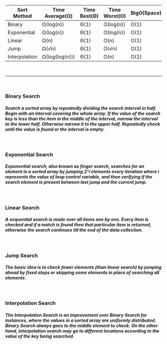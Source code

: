 | Sort Method | Time Average(Ω) | Time Best(Θ) | Time Worst(O) | BigO(Space) |
| - | - | - | - | - |
| Binary | Ω(log(n)) | Θ(1) | O(log(n)) | O(1) |
| Exponential | Ω(log(n)) | Θ(1) | O(log(n)) | O(1) |
| Linear | Ω(n) | Θ(1) | O(n) | O(1) | O(1) |
| Jump | Ω(√n) | Θ(1) | O(√n) | O(1) |
| Interpolation | Ω(log(log(n))) | Θ(1) | O(n)| O(1) |


<br />

---

<br />

### Binary Search

##### Search a sorted array by repeatedly dividing the search interval in half. Begin with an interval covering the whole array. If the value of the search key is less than the item in the middle of the interval, narrow the interval to the lower half. Otherwise narrow it to the upper half. Repeatedly check until the value is found or the interval is empty.

<br />

### Exponential Search

##### Exponential search, also known as finger search, searches for an element in a sorted array by jumping 2^i elements every iteration where i represents the value of loop control variable, and then verifying if the search element is present between last jump and the current jump.

<br />

### Linear Search

##### A sequential search is made over all items one by one. Every item is checked and if a match is found then that particular item is returned, otherwise the search continues till the end of the data collection.

<br />

### Jump Search

##### The basic idea is to check fewer elements (than linear search) by jumping ahead by fixed steps or skipping some elements in place of searching all elements.

<br />

### Interpolation Search

##### The Interpolation Search is an improvement over Binary Search for instances, where the values in a sorted array are uniformly distributed. Binary Search always goes to the middle element to check. On the other hand, interpolation search may go to different locations according to the value of the key being searched.
